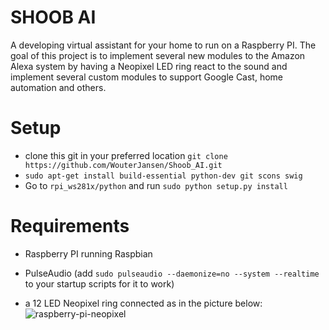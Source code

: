 # SHOOB AI
A developing virtual assistant for your home to run on a Raspberry PI. The goal of this project is to implement several new modules to the
Amazon Alexa system by having a Neopixel LED ring react to the sound and implement several custom modules to support Google Cast, home automation and others.

# Setup
* clone this git in your preferred location ```git clone https://github.com/WouterJansen/Shoob_AI.git```
* ```sudo apt-get install build-essential python-dev git scons swig```
* Go to ```rpi_ws281x/python``` and run ```sudo python setup.py install```

# Requirements
* Raspberry PI running Raspbian
* PulseAudio (add ```sudo pulseaudio --daemonize=no --system --realtime``` to your startup scripts for it to work)
* a 12 LED Neopixel ring connected as in the picture below:
  ![raspberry-pi-neopixel]
  
  
  
  
  
  
  
  
  
  
  
  [raspberry-pi-neopixel]: https://cdn.raspberrytips.nl/wp-content/uploads/2016/05/neopixel-raspberry-pi-led-ws281x-600x292.png "from  :https://raspberrytips.nl/neopixel-ws2811-raspberry-pi/"



